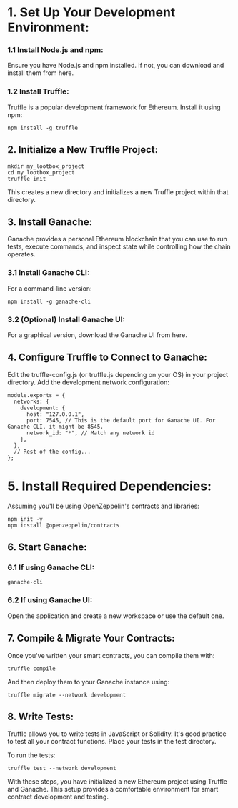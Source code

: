 
# 1. Set Up Your Development Environment:

### 1.1 Install Node.js and npm:

Ensure you have Node.js and npm installed. If not, you can download and install them from here.

### 1.2 Install Truffle:
Truffle is a popular development framework for Ethereum. Install it using npm:

```
npm install -g truffle
```
## 2. Initialize a New Truffle Project:
```
mkdir my_lootbox_project
cd my_lootbox_project
truffle init
```
This creates a new directory and initializes a new Truffle project within that directory.

## 3. Install Ganache:
Ganache provides a personal Ethereum blockchain that you can use to run tests, execute commands, and inspect state while controlling how the chain operates.

### 3.1 Install Ganache CLI:
For a command-line version:

```
npm install -g ganache-cli
```
### 3.2 (Optional) Install Ganache UI:
For a graphical version, download the Ganache UI from here.

## 4. Configure Truffle to Connect to Ganache:
Edit the truffle-config.js (or truffle.js depending on your OS) in your project directory. Add the development network configuration:


```
module.exports = {
  networks: {
    development: {
      host: "127.0.0.1",
      port: 7545, // This is the default port for Ganache UI. For Ganache CLI, it might be 8545.
      network_id: "*", // Match any network id
    },
  },
  // Rest of the config...
};
```
# 5. Install Required Dependencies:
Assuming you'll be using OpenZeppelin's contracts and libraries:

```
npm init -y
npm install @openzeppelin/contracts
```
## 6. Start Ganache:

### 6.1 If using Ganache CLI:

```
ganache-cli
```
### 6.2 If using Ganache UI:
Open the application and create a new workspace or use the default one.

## 7. Compile & Migrate Your Contracts:
Once you've written your smart contracts, you can compile them with:

```
truffle compile
```
And then deploy them to your Ganache instance using:
```
truffle migrate --network development
```
## 8. Write Tests:
Truffle allows you to write tests in JavaScript or Solidity. It's good practice to test all your contract functions. Place your tests in the test directory.

To run the tests:

```
truffle test --network development
```
With these steps, you have initialized a new Ethereum project using Truffle and Ganache. This setup provides a comfortable environment for smart contract development and testing.